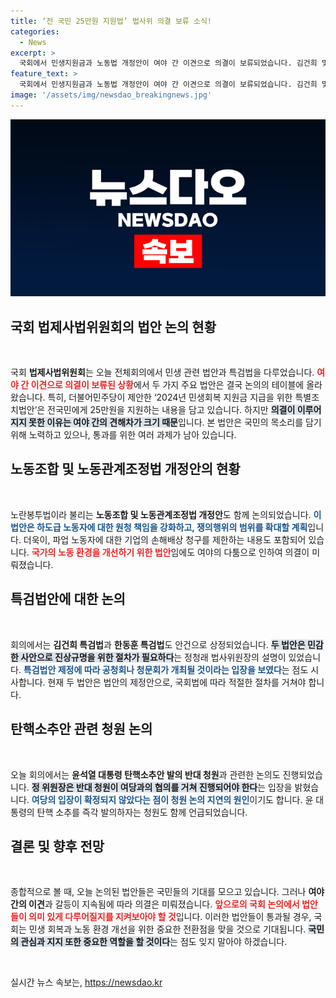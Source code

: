```yaml
---
title: ‘전 국민 25만원 지원법’ 법사위 의결 보류 소식!
categories:
  - News
excerpt: >
  국회에서 민생지원금과 노동법 개정안이 여야 간 이견으로 의결이 보류되었습니다. 김건희 및 한동훈 특검법도 논의되며, 정치적 긴장이 고조되는 가운데 청문회 개최 논의가 활발히 진행되고 있습니다.
feature_text: >
  국회에서 민생지원금과 노동법 개정안이 여야 간 이견으로 의결이 보류되었습니다. 김건희 및 한동훈 특검법도 논의되며, 정치적 긴장이 고조되는 가운데 청문회 개최 논의가 활발히 진행되고 있습니다.
image: '/assets/img/newsdao_breakingnews.jpg'
---
```


<p><img src="/assets/img/newsdao_breakingnews.jpg" alt="pcversion 속보" /></p>

<h2 data-ke-size="size26">국회 법제사법위원회의 법안 논의 현황</h2>

<p data-ke-size="size16">&nbsp;</p>

<p>국회 <b>법제사법위원회</b>는 오늘 전체회의에서 민생 관련 법안과 특검법을 다루었습니다. <b><span style="color: #ee2323;">여야 간 이견으로 의결이 보류된 상황</span></b>에서 두 가지 주요 법안은 결국 논의의 테이블에 올라왔습니다. 특히, 더불어민주당이 제안한 ‘2024년 민생회복 지원금 지급을 위한 특별조치법안’은 전국민에게 25만원을 지원하는 내용을 담고 있습니다. 하지만 <b><span style="background-color: #21538527;">의결이 이루어지지 못한 이유는 여야 간의 견해차가 크기 때문</span></b>입니다. 본 법안은 국민의 목소리를 담기 위해 노력하고 있으나, 통과를 위한 여러 과제가 남아 있습니다.</p>

<h2 data-ke-size="size26">노동조합 및 노동관계조정법 개정안의 현황</h2>

<p data-ke-size="size16">&nbsp;</p>

<p>노란봉투법이라 불리는 <b>노동조합 및 노동관계조정법 개정안</b>도 함께 논의되었습니다. <b><span style="color: #1a5490;">이 법안은 하도급 노동자에 대한 원청 책임을 강화하고, 쟁의행위의 범위를 확대할 계획</span></b>입니다. 더욱이, 파업 노동자에 대한 기업의 손해배상 청구를 제한하는 내용도 포함되어 있습니다. <b><span style="color: #ee2323;">국가의 노동 환경을 개선하기 위한 법안</span></b>임에도 여야의 다툼으로 인하여 의결이 미뤄졌습니다.</p>

<h2 data-ke-size="size26">특검법안에 대한 논의</h2>

<p data-ke-size="size16">&nbsp;</p>

<p>회의에서는 <b>김건희 특검법</b>과 <b>한동훈 특검법</b>도 안건으로 상정되었습니다. <b><span style="background-color: #21538527;">두 법안은 민감한 사안으로 진상규명을 위한 절차가 필요하다</span></b>는 정청래 법사위원장의 설명이 있었습니다. <b><span style="color: #1a5490;">특검법안 제정에 따라 공청회나 청문회가 개최될 것이라는 입장을 보였다</span></b>는 점도 시사합니다. 현재 두 법안은 법안의 제정안으로, 국회법에 따라 적절한 절차를 거쳐야 합니다.</p>

<h2 data-ke-size="size26">탄핵소추안 관련 청원 논의</h2>

<p data-ke-size="size16">&nbsp;</p>

<p>오늘 회의에서는 <b>윤석열 대통령 탄핵소추안 발의 반대 청원</b>과 관련한 논의도 진행되었습니다. <b><span style="background-color: #21538527;">정 위원장은 반대 청원이 여당과의 협의를 거쳐 진행되어야 한다</span></b>는 입장을 밝혔습니다. <b><span style="color: #1a5490;">여당의 입장이 확정되지 않았다는 점이 청원 논의 지연의 원인</span></b>이기도 합니다. 윤 대통령의 탄핵 소추를 즉각 발의하자는 청원도 함께 언급되었습니다.</p>

<h2 data-ke-size="size26">결론 및 향후 전망</h2>

<p data-ke-size="size16">&nbsp;</p>

<p>종합적으로 볼 때, 오늘 논의된 법안들은 국민들의 기대를 모으고 있습니다. 그러나 <b>여야 간의 이견</b>과 갈등이 지속됨에 따라 의결은 미뤄졌습니다. <b><span style="color: #ee2323;">앞으로의 국회 논의에서 법안들이 의미 있게 다루어질지를 지켜보아야 할 것</span></b>입니다. 이러한 법안들이 통과될 경우, 국회는 민생 회복과 노동 환경 개선을 위한 중요한 전환점을 맞을 것으로 기대됩니다. <b><span style="background-color: #21538527;">국민의 관심과 지지 또한 중요한 역할을 할 것이다</span></b>는 점도 잊지 말아야 하겠습니다. </p>

<p data-ke-size="size16">&nbsp;</p>
실시간 뉴스 속보는, <a href="https://newsdao.kr" rel="dofollow">https://newsdao.kr</a>


